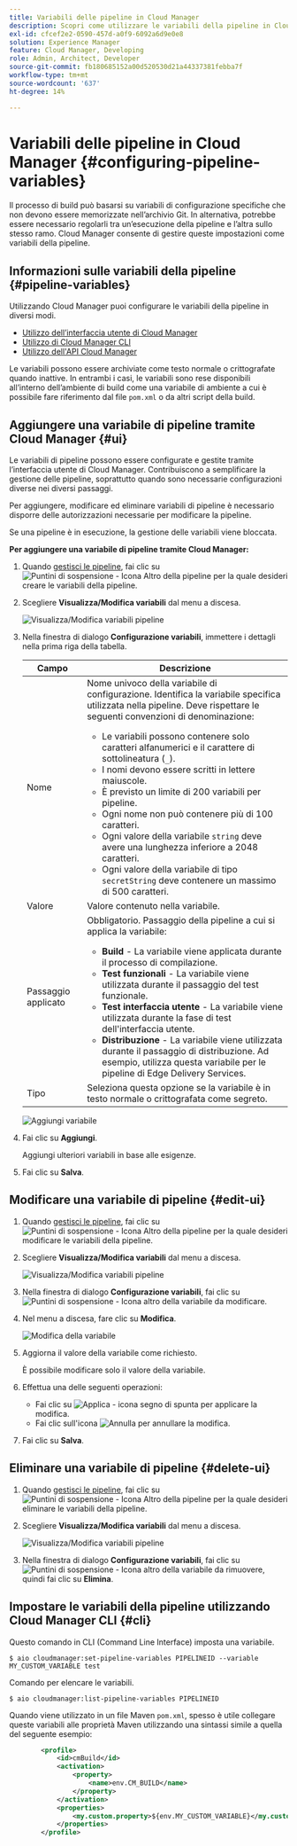 ```yaml
---
title: Variabili delle pipeline in Cloud Manager
description: Scopri come utilizzare le variabili della pipeline in Cloud Manager per gestire variabili di configurazione specifiche per la build.
exl-id: cfcef2e2-0590-457d-a0f9-6092a6d9e0e8
solution: Experience Manager
feature: Cloud Manager, Developing
role: Admin, Architect, Developer
source-git-commit: fb180685152a00d520530d21a44337381febba7f
workflow-type: tm+mt
source-wordcount: '637'
ht-degree: 14%

---
```


# Variabili delle pipeline in Cloud Manager {#configuring-pipeline-variables}

Il processo di build può basarsi su variabili di configurazione specifiche che non devono essere memorizzate nell’archivio Git. In alternativa, potrebbe essere necessario regolarli tra un’esecuzione della pipeline e l’altra sullo stesso ramo. Cloud Manager consente di gestire queste impostazioni come variabili della pipeline.

## Informazioni sulle variabili della pipeline {#pipeline-variables}

Utilizzando Cloud Manager puoi configurare le variabili della pipeline in diversi modi.

* [Utilizzo dell’interfaccia utente di Cloud Manager](#ui)
* [Utilizzo di Cloud Manager CLI](#cli)
* [Utilizzo dell&#39;API Cloud Manager](https://developer.adobe.com/experience-cloud/cloud-manager/reference/api/#tag/Variables/operation/getPipelineVariables)

Le variabili possono essere archiviate come testo normale o crittografate quando inattive. In entrambi i casi, le variabili sono rese disponibili all’interno dell’ambiente di build come una variabile di ambiente a cui è possibile fare riferimento dal file `pom.xml` o da altri script della build.

## Aggiungere una variabile di pipeline tramite Cloud Manager {#ui}

Le variabili di pipeline possono essere configurate e gestite tramite l’interfaccia utente di Cloud Manager. Contribuiscono a semplificare la gestione delle pipeline, soprattutto quando sono necessarie configurazioni diverse nei diversi passaggi.

Per aggiungere, modificare ed eliminare variabili di pipeline è necessario disporre delle autorizzazioni necessarie per modificare la pipeline.

Se una pipeline è in esecuzione, la gestione delle variabili viene bloccata.

**Per aggiungere una variabile di pipeline tramite Cloud Manager:**

1. Quando [gestisci le pipeline](/help/implementing/cloud-manager/configuring-pipelines/managing-pipelines.md), fai clic su ![Puntini di sospensione - Icona Altro](https://spectrum.adobe.com/static/icons/workflow_18/Smock_More_18_N.svg) della pipeline per la quale desideri creare le variabili della pipeline.

1. Scegliere **Visualizza/Modifica variabili** dal menu a discesa.

   ![Visualizza/Modifica variabili pipeline](/help/implementing/cloud-manager/assets/pipeline-variables-view-edit.png)

1. Nella finestra di dialogo **Configurazione variabili**, immettere i dettagli nella prima riga della tabella.

   | Campo | Descrizione |
   | --- | --- |
   | Nome | Nome univoco della variabile di configurazione. Identifica la variabile specifica utilizzata nella pipeline. Deve rispettare le seguenti convenzioni di denominazione:<ul><li>Le variabili possono contenere solo caratteri alfanumerici e il carattere di sottolineatura (`_`).</li><li>I nomi devono essere scritti in lettere maiuscole.</li><li>È previsto un limite di 200 variabili per pipeline.</li><li>Ogni nome non può contenere più di 100 caratteri.</li><li>Ogni valore della variabile `string` deve avere una lunghezza inferiore a 2048 caratteri.</li><li>Ogni valore della variabile di tipo `secretString` deve contenere un massimo di 500 caratteri.</li></ul> |
   | Valore | Valore contenuto nella variabile. |
   | Passaggio applicato | Obbligatorio. Passaggio della pipeline a cui si applica la variabile:<ul><li>**Build** - La variabile viene applicata durante il processo di compilazione.</li><li>**Test funzionali** - La variabile viene utilizzata durante il passaggio del test funzionale.</li><li>**Test interfaccia utente** - La variabile viene utilizzata durante la fase di test dell&#39;interfaccia utente.</li><li>**Distribuzione** - La variabile viene utilizzata durante il passaggio di distribuzione. Ad esempio, utilizza questa variabile per le pipeline di Edge Delivery Services.</li></ul> |
   | Tipo | Seleziona questa opzione se la variabile è in testo normale o crittografata come segreto. |

   ![Aggiungi variabile](/help/implementing/cloud-manager/assets/pipeline-variables-add-variable.png)

1. Fai clic su **Aggiungi**.

   Aggiungi ulteriori variabili in base alle esigenze.

1. Fai clic su **Salva**.

## Modificare una variabile di pipeline {#edit-ui}

1. Quando [gestisci le pipeline](/help/implementing/cloud-manager/configuring-pipelines/managing-pipelines.md), fai clic su ![Puntini di sospensione - Icona Altro](https://spectrum.adobe.com/static/icons/workflow_18/Smock_More_18_N.svg) della pipeline per la quale desideri modificare le variabili della pipeline.

1. Scegliere **Visualizza/Modifica variabili** dal menu a discesa.

   ![Visualizza/Modifica variabili pipeline](/help/implementing/cloud-manager/assets/pipeline-variables-view-edit.png)

1. Nella finestra di dialogo **Configurazione variabili**, fai clic su ![Puntini di sospensione - Icona altro](https://spectrum.adobe.com/static/icons/workflow_18/Smock_More_18_N.svg) della variabile da modificare.

1. Nel menu a discesa, fare clic su **Modifica**.

   ![Modifica della variabile](/help/implementing/cloud-manager/assets/pipeline-variables-edit.png)

1. Aggiorna il valore della variabile come richiesto.

   È possibile modificare solo il valore della variabile.

1. Effettua una delle seguenti operazioni:

   * Fai clic su ![Applica - icona segno di spunta](https://spectrum.adobe.com/static/icons/workflow_18/Smock_Checkmark_18_N.svg) per applicare la modifica.
   * Fai clic sull&#39;icona ![Annulla](https://spectrum.adobe.com/static/icons/workflow_18/Smock_Undo_18_N.svg) per annullare la modifica.

1. Fai clic su **Salva**.


## Eliminare una variabile di pipeline {#delete-ui}

1. Quando [gestisci le pipeline](/help/implementing/cloud-manager/configuring-pipelines/managing-pipelines.md), fai clic su ![Puntini di sospensione - Icona Altro](https://spectrum.adobe.com/static/icons/workflow_18/Smock_More_18_N.svg) della pipeline per la quale desideri eliminare le variabili della pipeline.

1. Scegliere **Visualizza/Modifica variabili** dal menu a discesa.

   ![Visualizza/Modifica variabili pipeline](/help/implementing/cloud-manager/assets/pipeline-variables-view-edit.png)

1. Nella finestra di dialogo **Configurazione variabili**, fai clic su ![Puntini di sospensione - Icona altro](https://spectrum.adobe.com/static/icons/workflow_18/Smock_More_18_N.svg) della variabile da rimuovere, quindi fai clic su **Elimina**.

## Impostare le variabili della pipeline utilizzando Cloud Manager CLI {#cli}

Questo comando in CLI (Command Line Interface) imposta una variabile.

```shell
$ aio cloudmanager:set-pipeline-variables PIPELINEID --variable MY_CUSTOM_VARIABLE test
```

Comando per elencare le variabili.

```shell
$ aio cloudmanager:list-pipeline-variables PIPELINEID
```

Quando viene utilizzato in un file Maven `pom.xml`, spesso è utile collegare queste variabili alle proprietà Maven utilizzando una sintassi simile a quella del seguente esempio:

```xml
        <profile>
            <id>cmBuild</id>
            <activation>
                <property>
                    <name>env.CM_BUILD</name>
                </property>
            </activation>
            <properties>
                <my.custom.property>${env.MY_CUSTOM_VARIABLE}</my.custom.property> 
            </properties>
        </profile>
```

